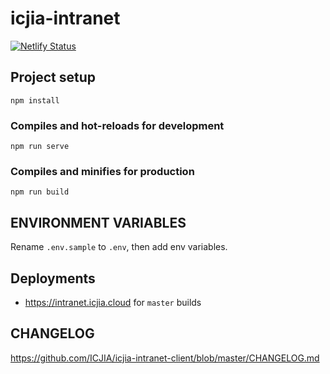 # icjia-intranet

[![Netlify Status](https://api.netlify.com/api/v1/badges/d2541ea1-ab56-48b5-840c-d2f26d57b887/deploy-status)](https://app.netlify.com/sites/icjia-intranet/deploys)

## Project setup

```
npm install
```

### Compiles and hot-reloads for development

```
npm run serve
```

### Compiles and minifies for production

```
npm run build
```

## ENVIRONMENT VARIABLES

Rename `.env.sample` to `.env`, then add env variables.

## Deployments

- https://intranet.icjia.cloud for `master` builds

## CHANGELOG

https://github.com/ICJIA/icjia-intranet-client/blob/master/CHANGELOG.md

<!-- - https://dev--icjia-intranet.netlify.app/ for ```dev``` builds -->
